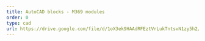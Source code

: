 ```yaml
---
title: AutoCAD blocks - M369 modules
order: 0
type: cad
url: https://drive.google.com/file/d/1oX3ek9HAAdRFEztVrLukTntsvN1zy5h2/view?usp=sharing
---
```

